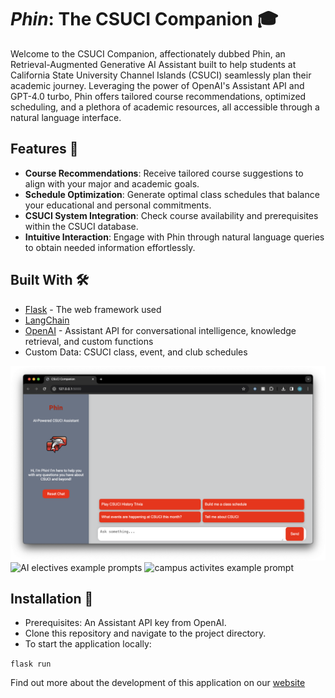 # *Phin*: The CSUCI Companion 🎓

Welcome to the CSUCI Companion, affectionately dubbed Phin, an Retrieval-Augmented Generative AI Assistant built to help students at California State University Channel Islands (CSUCI) seamlessly plan their academic journey. Leveraging the power of OpenAI's Assistant API and GPT-4.0 turbo, Phin offers tailored course recommendations, optimized scheduling, and a plethora of academic resources, all accessible through a natural language interface.

## Features 🐬
- **Course Recommendations**: Receive tailored course suggestions to align with your major and academic goals.
- **Schedule Optimization**: Generate optimal class schedules that balance your educational and personal commitments.
- **CSUCI System Integration**: Check course availability and prerequisites within the CSUCI database.
- **Intuitive Interaction**: Engage with Phin through natural language queries to obtain needed information effortlessly.

## Built With 🛠️
* [Flask](http://flask.palletsprojects.com/) - The web framework used
* [LangChain](https://www.langchain.com/)
* [OpenAI](https://platform.openai.com/docs/assistants/overview) - Assistant API for conversational intelligence, knowledge retrieval, and custom functions
* Custom Data: CSUCI class, event, and club schedules 

![Home Page](https://github.com/OronaDaniel/CSUCI_Companion/blob/main/images/start_page_smaller.png)
![AI electives example prompts](https://github.com/OronaDaniel/CSUCI_Companion/assets/89484579/30da9365-315a-44c7-b8d9-93b9e3de7667)
![campus activites example prompt](https://github.com/OronaDaniel/CSUCI_Companion/assets/89484579/76105d1d-260f-4859-bb1e-244f38dd80f4)


## Installation 💾
* Prerequisites: An Assistant API key from OpenAI.
* Clone this repository and navigate to the project directory.
* To start the application locally:

```flask run```


Find out more about the development of this application on our [website](https://phin.cikeys.com/) 
 
